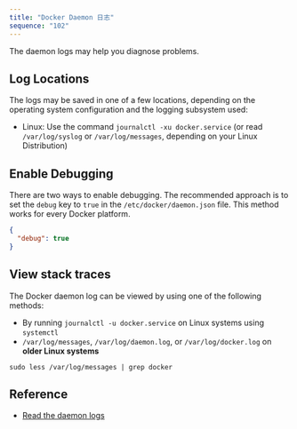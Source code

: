 ```yaml
---
title: "Docker Daemon 日志"
sequence: "102"
---
```


The daemon logs may help you diagnose problems.

## Log Locations

The logs may be saved in one of a few locations,
depending on the operating system configuration and the logging subsystem used:


- Linux: Use the command `journalctl -xu docker.service`
  (or read `/var/log/syslog` or `/var/log/messages`, depending on your Linux Distribution)

## Enable Debugging

There are two ways to enable debugging.
The recommended approach is to set the `debug` key to `true` in the `/etc/docker/daemon.json` file.
This method works for every Docker platform.

```json
{
  "debug": true
}
```

## View stack traces

The Docker daemon log can be viewed by using one of the following methods:

- By running `journalctl -u docker.service` on Linux systems using `systemctl`
- `/var/log/messages`, `/var/log/daemon.log`, or `/var/log/docker.log` on **older Linux systems**

```text
sudo less /var/log/messages | grep docker
```

## Reference

- [Read the daemon logs](https://docs.docker.com/config/daemon/logs/)
